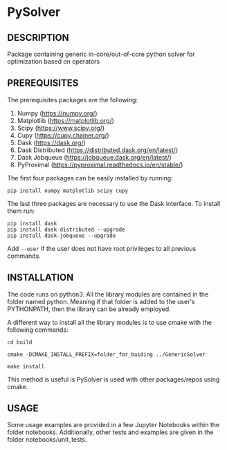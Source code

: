 # PySolver
## DESCRIPTION
Package containing generic in-core/out-of-core python solver for optimization based on operators  

## PREREQUISITES 
The prerequisites packages are the following:

1. Numpy (https://numpy.org/) 
2. Matplotlib (https://matplotlib.org/)
3. Scipy (https://www.scipy.org/)
4. Cupy (https://cupy.chainer.org/)
5. Dask (https://dask.org/)
6. Dask Distributed (https://distributed.dask.org/en/latest/)
7. Dask Jobqueue (https://jobqueue.dask.org/en/latest/)
8. PyProximal (https://pyproximal.readthedocs.io/en/stable/)

The first four packages can be easily installed by running:
```
pip install numpy matplotlib scipy cupy
``` 

The last three packages are necessary to use the Dask interface. To install them run:
```
pip install dask
pip install dask distributed --upgrade
pip install dask-jobqueue --upgrade
```
Add `--user` if the user does not have root privileges to all previous commands.

## INSTALLATION
The code runs on python3. All the library modules are contained in the folder named python.
Meaning if that folder is added to the user's PYTHONPATH, then the library can be already employed.

A different way to install all the library modules is to use cmake with the following commands:
```
cd build

cmake -DCMAKE_INSTALL_PREFIX=folder_for_buiding ../GenericSolver

make install
```
This method is useful is PySolver is used with other packages/repos using cmake.

## USAGE
Some usage examples are provided in a few Jupyter Notebooks within the folder notebooks. 
Additionally, other tests and examples are given in the folder notebooks/unit_tests.